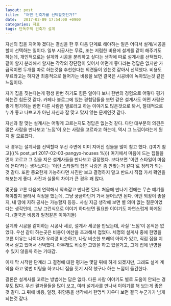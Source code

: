 ```yaml
---
layout: post
title:  "어떤 건축가를 선택할것인가?"
date:   2017-02-09 17:54:00 +0900
categories: 자료
tags: 단독주택 건축가 설계
---
```


자신의 집을 지어야 겠다는 결심을 한 후 다음 단계로 해야하는 일은 어디서 설계/시공을 할지 선택하는 일이다.
일부 시공사는 무료, 또는 저렴한 비용에 설계를 같이 해주기도 하는데, 개인적으로는 설계와 시공을 분리하고 싶다는 생각에 따로 설계사를 선택했다.
같이 할지 분리해서 할지는 각각의 장단점이 있어서 어떤게 좋다라는 정답은 없지만 가급적이면 두개를 따로 하는것을 추천한다는 의견들이 있는것 같아서 선택했다.
비용도 무료라고는 하지만 최종적으로 들어가는 비용을 보면 결국은 시공비에 녹아있는것 같은 느낌이다.

자기 집을 짓는다는게 평생 한번 하기도 힘든 일이다 보니 한번의 경험으로 어떻다 평가하는건 힘든것 같다.
카페나 블로그에 있는 경험담들을 보면 같은 설계사도 어떤 사람은 좋게 평가하는 반면 다른 사람은 별로라고 하는 이야기도 많은것으로 봐서, 절대적으로 누가 좋고 나쁘고가 아닌 자신과 잘 맞고 맞지 않는 문제인것 같다.

자신과 잘 맞는 설계사는 어떻게 고르는지도 정답은 없는것 같다.
다만 대부분의 의견은 많은 사람을 만나보고 '느낌'이 오는 사람을 고르라고 하는데, 역시 그 느낌이라는게 뭔지 잘 모르겠다.

내 경우는 설계사를 선택할때 우선 주변에 이미 지어진 집들을 많이 참고 했다. ([여기 참고]({% post_url 2017-02-03-pangyo-houses %}))
여기에서 마음에 드는 집들을 먼저 고르고 그 집을 지은 설계사들을 만나보고 결정했다.
보다보면 '이런 스타일이 마음에 든다'라는 생각보다는 '이런 스타일의 집은 나랑은 좀 안맞는거 같다'로 정리가 되는것 같다.
또한 중요한게 가능하다면 사진만 보고 결정하지 말고 반드시 직접 가서 확인을 해보는게 좋다. 사진과 실물의 차이가 큰 경우 꽤 많다.

몇곳을 고른 다음에 연락해서 약속잡고 만나면 된다.
처음에 만나기 전에는 무슨 얘기를 해야할지 몰라서 걱정을 했는데, 그냥 궁금하던거 가서 물어보면 된다.
어떤 외장이 좋을지, 내 땅에 지하 공사는 가능할지 등등.. 
사실 지금 생각해 보면 별 의미 없는 질문이었다는 생각인데, 그냥 그런식으로 이야기 하다보면 필요한 이야기도 자연스럽게 하게된다.
(결국은 비용과 일정같은 이야기들)

설계와 시공을 같이하는 시공사 세곳, 설계사 세곳을 만났는데, 사실 '느낌'이 온적은 없었다.
우선 같이 하는곳은 비용이 예산을 초과해서 접었다.
세명의 설계사 중에 한명을 고른 이유는 나이대가 우리랑 비슷하고, 나랑 비슷한 또래의 아이가 있고, 직접 집을 지어서 살고 있어서 선택했다.
아무래도 비슷한 고민을 하고 있을거고, 그게 집에 반영될 수 있지 않을까 하는 기대감.

이제 막 시작한 단계라 그 결정에 대한 평가는 몇달 뒤에 하게 되겠지만, 그래도 설계 계약을 하고 몇번 미팅을 하고나니 집을 짓기 시작 했구나 하는 느낌이 들긴한다.

결론은 설계사를 고르는 방법에는 답은 없다. 다른 사람 이야기도 별로 도움이 안되는 경우도 많다.
우선 결과물들을 많이 보고, 여러 설계사를 만나서 이야기를 해 보는게 좋은것 같다.
그 뒤에 비용, 일정, 취향등을 생각해서 한명씩 지우다 보면 결국 누군가가 남게 되는것 같다.
